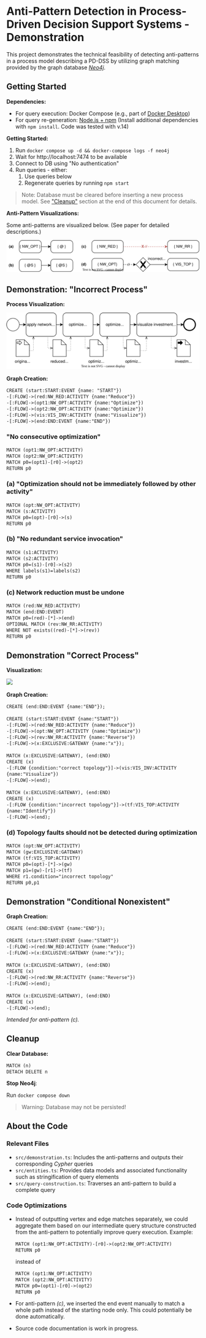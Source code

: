 # Anti-Pattern Detection in Process-Driven Decision Support Systems - Demonstration

This project demonstrates the technical feasibility of detecting anti-patterns in a process model describing a PD-DSS by utilizing graph matching provided by the graph database [_Neo4j_](https://neo4j.com/).

## Getting Started

**Dependencies:**

- For query execution: Docker Compose (e.g., part of [Docker Desktop](https://www.docker.com/products/docker-desktop/))
- For query re-generation: [Node.js + npm](https://nodejs.org/en/) (Install additional dependencies with `npm install`. Code was tested with v.14)

**Getting Started:**

1. Run `docker compose up -d && docker-compose logs -f neo4j`
2. Wait for http://localhost:7474 to be available
3. Connect to DB using "No authentication"
4. Run queries - either:
   1. Use queries below
   2. Regenerate queries by running `npm start`

> Note: Database must be cleared before inserting a new process model. See ["Cleanup"](#cleanup) section at the end of this document for details.

**Anti-Pattern Visualizations:**

Some anti-patterns are visualized below. (See paper for detailed descriptions.)

![](docs/figures/anti-patterns-examples.drawio.svg)

## Demonstration: "Incorrect Process"

**Process Visualization:**

![](docs/figures/process-example-incorrect.drawio.svg)

**Graph Creation:**

```
CREATE (start:START:EVENT {name: "START"})
-[:FLOW]->(red:NW_RED:ACTIVITY {name:"Reduce"})
-[:FLOW]->(opt1:NW_OPT:ACTIVITY {name:"Optimize"})
-[:FLOW]->(opt2:NW_OPT:ACTIVITY {name:"Optimize"})
-[:FLOW]->(vis:VIS_INV:ACTIVITY {name:"Visualize"})
-[:FLOW]->(end:END:EVENT {name:"END"})
```

### "No consecutive optimization"

```
MATCH (opt1:NW_OPT:ACTIVITY)
MATCH (opt2:NW_OPT:ACTIVITY)
MATCH p0=(opt1)-[r0]->(opt2)
RETURN p0
```

<!-- ```
MATCH p=(n:NetwOpt)-[r:UNCONTROLLED_FLOW]->(m:NetwOpt)
RETURN p
``` -->

### (a) "Optimization should not be immediately followed by other activity"

```
MATCH (opt:NW_OPT:ACTIVITY)
MATCH (s:ACTIVITY)
MATCH p0=(opt)-[r0]->(s)
RETURN p0
```

<!-- 4ms -->
<!-- ```
MATCH p=(n:NetwOpt)-[:FLOW]->(m)
RETURN p
``` -->

### (b) "No redundant service invocation"

```
MATCH (s1:ACTIVITY)
MATCH (s2:ACTIVITY)
MATCH p0=(s1)-[r0]->(s2)
WHERE labels(s1)=labels(s2)
RETURN p0
```

<!-- 6ms -->
<!-- ```
MATCH p=(n)-[r:UNCONTROLLED_FLOW]->(m)
WHERE labels(n)=labels(m)
RETURN p
``` -->

### (c) Network reduction must be undone

```
MATCH (red:NW_RED:ACTIVITY)
MATCH (end:END:EVENT)
MATCH p0=(red)-[*]->(end)
OPTIONAL MATCH (rev:NW_RR:ACTIVITY)
WHERE NOT exists((red)-[*]->(rev))
RETURN p0
```

<!-- 4ms -->
<!-- ```
MATCH p=(n:NetwRed)-[*]->(e:END)
WHERE NOT EXISTS((n)-[*]->(:NetwRedRev))
RETURN p
``` -->

## Demonstration "Correct Process"

**Visualization:**

![](docs/figures/process-example-correct-gateway.drawio.svg)

**Graph Creation:**

```
CREATE (end:END:EVENT {name:"END"});

CREATE (start:START:EVENT {name:"START"})
-[:FLOW]->(red:NW_RED:ACTIVITY {name:"Reduce"})
-[:FLOW]->(opt:NW_OPT:ACTIVITY {name:"Optimize"})
-[:FLOW]->(rev:NW_RR:ACTIVITY {name:"Reverse"})
-[:FLOW]->(x:EXCLUSIVE:GATEWAY {name:"x"});

MATCH (x:EXCLUSIVE:GATEWAY), (end:END)
CREATE (x)
-[:FLOW {condition:"correct topology"}]->(vis:VIS_INV:ACTIVITY {name:"Visualize"})
-[:FLOW]->(end);

MATCH (x:EXCLUSIVE:GATEWAY), (end:END)
CREATE (x)
-[:FLOW {condition:"incorrect topology"}]->(tf:VIS_TOP:ACTIVITY {name:"Identify"})
-[:FLOW]->(end);
```

### (d) Topology faults should not be detected during optimization

```
MATCH (opt:NW_OPT:ACTIVITY)
MATCH (gw:EXCLUSIVE:GATEWAY)
MATCH (tf:VIS_TOP:ACTIVITY)
MATCH p0=(opt)-[*]->(gw)
MATCH p1=(gw)-[r1]->(tf)
WHERE r1.condition="incorrect topology"
RETURN p0,p1
```

## Demonstration "Conditional Nonexistent"

**Graph Creation:**

```
CREATE (end:END:EVENT {name:"END"});

CREATE (start:START:EVENT {name:"START"})
-[:FLOW]->(red:NW_RED:ACTIVITY {name:"Reduce"})
-[:FLOW]->(x:EXCLUSIVE:GATEWAY {name:"x"});

MATCH (x:EXCLUSIVE:GATEWAY), (end:END)
CREATE (x)
-[:FLOW]->(red:NW_RR:ACTIVITY {name:"Reverse"})
-[:FLOW]->(end);

MATCH (x:EXCLUSIVE:GATEWAY), (end:END)
CREATE (x)
-[:FLOW]->(end);
```

_Intended for anti-pattern (c)._

## Cleanup

**Clear Database:**

```
MATCH (n)
DETACH DELETE n
```

**Stop Neo4j**:

Run `docker compose down`

> Warning: Database may not be persisted!

## About the Code

### Relevant Files

- `src/demonstration.ts`: Includes the anti-patterns and outputs their corresponding _Cypher_ queries
- `src/entities.ts`: Provides data models and associated functionality such as stringification of query elements
- `src/query-construction.ts`: Traverses an anti-pattern to build a complete query

### Code Optimizations

- Instead of outputting vertex and edge matches separately, we could aggregate them based on our intermediate query structure constructed from the anti-pattern to potentially improve query execution. Example:

  ```
  MATCH (opt1:NW_OPT:ACTIVITY)-[r0]->(opt2:NW_OPT:ACTIVITY)
  RETURN p0
  ```

  instead of

  ```
  MATCH (opt1:NW_OPT:ACTIVITY)
  MATCH (opt2:NW_OPT:ACTIVITY)
  MATCH p0=(opt1)-[r0]->(opt2)
  RETURN p0
  ```

- For anti-pattern _(c)_, we inserted the end event manually to match a whole path instead of the starting node only. This could potentially be done automatically.
- Source code documentation is work in progress.
